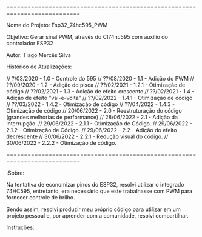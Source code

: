 ===========================================================================

   Nome do Projeto: Esp32_74hc595_PWM
 
   Objetivo: Gerar sinal PWM, através do CI74hc595 com auxílio do controlador ESP32
 
   Autor: Tiago Mercês Silva
 
   Histórico de Atualizações:
  
//          ?/03/2020 - 1.0   - Controle do 595
//          ??/08/2020 - 1.1   - Adição do PWM
//          ??/09/2020 - 1.2   - Adição do pisca
//          ??/02/2021 - 1.2.1 - Otimização de código
//          ??/02/2021 - 1.3   - Adição de efeito crescente
//          ??/02/2021 - 1.4   - Adição de efeito "vai-e-volta"
//          ??/02/2022 - 1.4.1 - Otimização de código
//          ??/03/2022 - 1.4.2 - Otimização de código
//          ??/04/2022 - 1.4.3 - Otimização de código
//          20/06/2022 - 2.0   - Reestruturação do código (grandes melhorias de performance)
//          28/06/2022 - 2.1   - Adição da interrupção.
//          29/06/2022 - 2.1.1 - Otimização de Código.
//          29/06/2022 - 2.1.2 - Otimização de Código.
//          29/06/2022 - 2.2   - Adição do efeito decrescente
//          30/06/2022 - 2.2.1 - Redução visual do código.
//          30/06/2022 - 2.2.2 - Otimização de código.
          
===========================================================================

:Sobre:

Na tentativa de economizar pinos do ESP32, resolvi utilizar o integrado 74HC595, entretanto, era necessário que este trabalhasse com PWM para fornecer controle de brilho.

Sendo assim, resolvi produzir meu próprio código para utilizar em um projeto pessoal e, por aprender com a comunidade, resolvi compartilhar.


Instruções:

